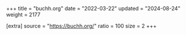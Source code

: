 +++
title = "buchh.org"
date = "2022-03-22"
updated = "2024-08-24"
weight = 2177

[extra]
source = "https://buchh.org/"
ratio = 100
size = 2
+++
